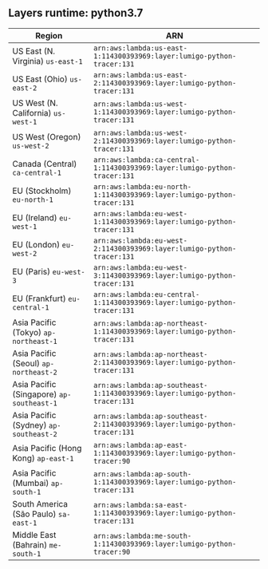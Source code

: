 Layers runtime: python3.7
----
| Region | ARN |
| --- | --- |
|US East (N. Virginia)  `us-east-1`|`arn:aws:lambda:us-east-1:114300393969:layer:lumigo-python-tracer:131`|
|US East (Ohio)  `us-east-2`|`arn:aws:lambda:us-east-2:114300393969:layer:lumigo-python-tracer:131`|
|US West (N. California)  `us-west-1`|`arn:aws:lambda:us-west-1:114300393969:layer:lumigo-python-tracer:131`|
|US West (Oregon)  `us-west-2`|`arn:aws:lambda:us-west-2:114300393969:layer:lumigo-python-tracer:131`|
|Canada (Central)  `ca-central-1`|`arn:aws:lambda:ca-central-1:114300393969:layer:lumigo-python-tracer:131`|
|EU (Stockholm)  `eu-north-1`|`arn:aws:lambda:eu-north-1:114300393969:layer:lumigo-python-tracer:131`|
|EU (Ireland)  `eu-west-1`|`arn:aws:lambda:eu-west-1:114300393969:layer:lumigo-python-tracer:131`|
|EU (London)  `eu-west-2`|`arn:aws:lambda:eu-west-2:114300393969:layer:lumigo-python-tracer:131`|
|EU (Paris)  `eu-west-3`|`arn:aws:lambda:eu-west-3:114300393969:layer:lumigo-python-tracer:131`|
|EU (Frankfurt)  `eu-central-1`|`arn:aws:lambda:eu-central-1:114300393969:layer:lumigo-python-tracer:131`|
|Asia Pacific (Tokyo)  `ap-northeast-1`|`arn:aws:lambda:ap-northeast-1:114300393969:layer:lumigo-python-tracer:131`|
|Asia Pacific (Seoul)  `ap-northeast-2`|`arn:aws:lambda:ap-northeast-2:114300393969:layer:lumigo-python-tracer:131`|
|Asia Pacific (Singapore)  `ap-southeast-1`|`arn:aws:lambda:ap-southeast-1:114300393969:layer:lumigo-python-tracer:131`|
|Asia Pacific (Sydney)  `ap-southeast-2`|`arn:aws:lambda:ap-southeast-2:114300393969:layer:lumigo-python-tracer:131`|
|Asia Pacific (Hong Kong)  `ap-east-1`|`arn:aws:lambda:ap-east-1:114300393969:layer:lumigo-python-tracer:90`|
|Asia Pacific (Mumbai)  `ap-south-1`|`arn:aws:lambda:ap-south-1:114300393969:layer:lumigo-python-tracer:131`|
|South America (São Paulo)  `sa-east-1`|`arn:aws:lambda:sa-east-1:114300393969:layer:lumigo-python-tracer:131`|
|Middle East (Bahrain)  `me-south-1`|`arn:aws:lambda:me-south-1:114300393969:layer:lumigo-python-tracer:90`|
